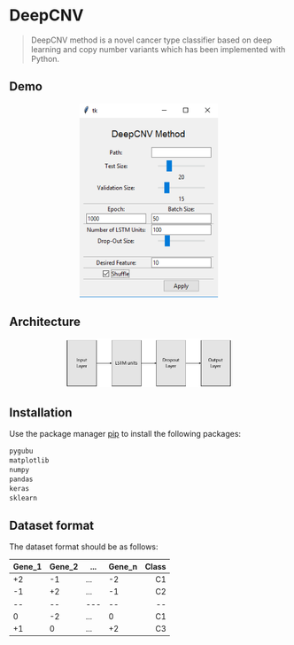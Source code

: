 # DeepCNV

> DeepCNV method is a novel cancer type classifier based on deep learning and copy number variants which has been implemented with Python.

## Demo
<p align="center">
  <img src="/images/demo.png" width="250" height="350" title="demo">
</p>

## Architecture
<p align="center">
  <img src="/images/architecture.png" width="300" title="architecture">
</p>

## Installation
Use the package manager [pip](https://pip.pypa.io/en/stable/) to install the following packages:

```bash
pygubu
matplotlib
numpy
pandas
keras
sklearn
```

## Dataset format
The dataset format should be as follows:

|Gene_1 | Gene_2 |   ...  | Gene_n| Class |
| ----- | ------ | ------ | ----- | -----:|
|   +2  |   -1   |   ...  |   -2  |   C1  |
|   -1  |   +2   |   ...  |   -1  |   C2  |
|   --  |   --   |   ---  |   --  |   --  |
|    0  |   -2   |   ...  |    0  |   C1  |
|   +1  |    0   |   ...  |   +2  |   C3  |

